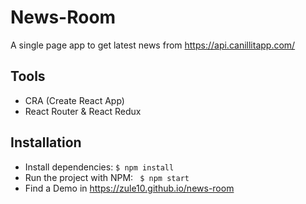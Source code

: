 # News-Room
A single page app to get latest news from https://api.canillitapp.com/

## Tools
- CRA (Create React App)
- React Router & React Redux

## Installation
- Install dependencies:
  `$ npm install `
- Run the project with NPM:
 ` $ npm start`
- Find a Demo in https://zule10.github.io/news-room
